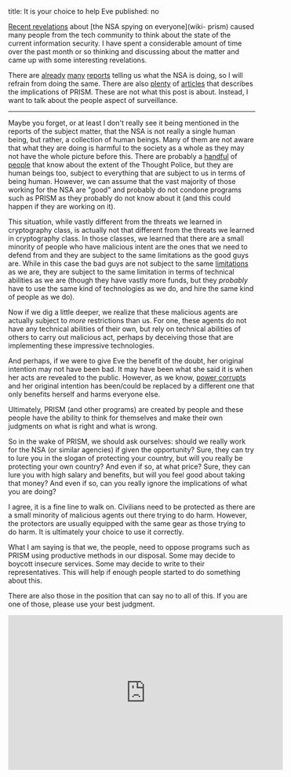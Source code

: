 title: It is your choice to help Eve
published: no

[Recent revelations][relevations] about [the NSA spying on everyone](wiki-
prism) caused many people from the tech community to think about the state of
the current information security. I have spent a considerable amount of time
over the past month or so thinking and discussing about the matter and came up
with some interesting revelations.

[relevations]: http://www.guardian.co.uk/world/2013/jun/06/us-tech-giants-nsa-data
[wiki-prism]: http://en.wikipedia.org/wiki/PRISM_%28surveillance_program%29

There are [already][r1] [many][r2] [reports][r3] telling us what the NSA is
doing, so I will refrain from doing the same. There are also
[plenty][r4] of [articles][r5] that describes the implications of PRISM. These
are not what this post is about. Instead, I want to talk about the people
aspect of surveillance.

[r1]: http://www.washingtonpost.com/wp-srv/special/politics/prism-collection-documents/
[r2]: http://www.guardian.co.uk/world/2013/jun/06/nsa-phone-records-verizon-court-order
[r3]: http://www.ibtimes.co.uk/articles/479709/20130617/nsa-whistleblower-edward-snowden.htm
[r4]: http://www.extremetech.com/computing/157761-the-nsas-prism-leak-could-fundamentally-change-or-break-the-entire-internet
[r5]: http://www.spiegel.de/international/world/prism-leak-inside-the-controversial-us-data-surveillance-program-a-904761.html

-------------------------------------------------------------------------------

Maybe you forget, or at least I don't really see it being mentioned in the
reports of the subject matter, that the NSA is not really a single human being,
but rather, a collection of human beings. Many of them are not aware that what
they are doing is harmful to the society as a whole as they may not have the
whole picture before this. There are probably a [handful][p1] of [people][p2]
that know about the extent of the Thought Police, but they are human beings
too, subject to everything that are subject to us in terms of being human.
However, we can assume that the vast majority of those working for the NSA are
"good" and probably do not condone programs such as PRISM as they probably do
not know about it (and this could happen if they are working on it).

[p1]: http://en.wikipedia.org/wiki/Keith_B._Alexander
[p2]: http://en.wikipedia.org/wiki/Obama

This situation, while vastly different from the threats we learned in
cryptography class, is actually not that different from the threats we learned
in cryptography class. In those classes, we learned that there are a small
minority of people who have malicious intent are the ones that we need to
defend from and they are subject to the same limitations as the good guys are.
While in this case the bad guys are not subject to the same [limitations][fisa]
as we are, they are subject to the same limitation in terms of technical
abilities as we are (though they have vastly more funds, but they *probably*
have to use the same kind of technologies as we do, and hire the same kind of
people as we do).

[fisa]: http://en.wikipedia.org/wiki/United_States_Foreign_Intelligence_Surveillance_Court

Now if we dig a little deeper, we realize that these malicious agents are
actually subject to *more* restrictions than us. For one, these agents do not
have any technical abilities of their own, but rely on technical abilities of
others to carry out malicious act, perhaps by deceiving those that are
implementing these impressive technologies.

And perhaps, if we were to give Eve the benefit of the doubt, her
original intention may not have been bad. It may have been what she said it is
when her acts are revealed to the public. However, as we know,
[power corrupts][power] and her original intention has been/could be replaced
by a different one that only benefits herself and harms everyone else.

[power]: http://en.wikipedia.org/wiki/Lord_Acton%27s_dictum#.22Lord_Acton.27s_dictum.22

Ultimately, PRISM (and other programs) are created by people and these people
have the ability to think for themselves and make their own judgments on what
is right and what is wrong.

So in the wake of PRISM, we should ask ourselves: should we really work for the
NSA (or similar agencies) if given the opportunity? Sure, they can try to lure
you in the slogan of protecting your country, but will you really be protecting
your own country? And even if so, at what price? Sure, they can lure you with
high salary and benefits, but will you feel good about taking that money? And
even if so, can you really ignore the implications of what you are doing?

I agree, it is a fine line to walk on. Civilians need to be protected as there
are a small minority of malicious agents out there trying to do harm. However,
the protectors are usually equipped with the same gear as those trying to do
harm. It is ultimately your choice to use it correctly.

What I am saying is that we, the people, need to oppose programs such as PRISM
using productive methods in our disposal. Some may decide to boycott insecure
services. Some may decide to write to their representatives. This will help if
enough people started to do something about this.

There are also those in the position that can say no to all of this. If you
are one of those, please use your best judgment.

<iframe width="560" height="315" src="https://www.youtube-nocookie.com/embed/akTqXdYLBZs" frameborder="0" allowfullscreen></iframe>
